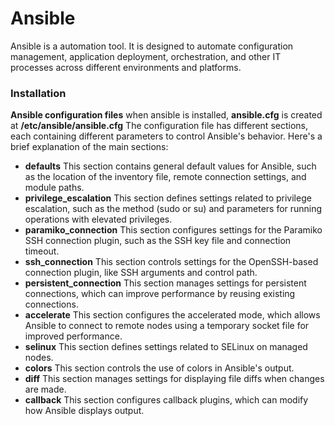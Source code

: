 # Ansible

Ansible is a automation tool. It is designed to automate configuration management, application deployment, orchestration, and other IT processes across different environments and platforms.

### Installation 
**Ansible configuration files** when ansible is installed, **ansible.cfg** is created at **/etc/ansible/ansible.cfg** The configuration file has different sections, each containing different parameters to control Ansible's behavior. Here's a brief explanation of the main sections:
* **defaults** This section contains general default values for Ansible, such as the location of the inventory file, remote connection settings, and module paths.
* **privilege_escalation** This section defines settings related to privilege escalation, such as the method (sudo or su) and parameters for running operations with elevated privileges.
* **paramiko_connection** This section configures settings for the Paramiko SSH connection plugin, such as the SSH key file and connection timeout.
* **ssh_connection** This section controls settings for the OpenSSH-based connection plugin, like SSH arguments and control path.
* **persistent_connection** This section manages settings for persistent connections, which can improve performance by reusing existing connections.
* **accelerate** This section configures the accelerated mode, which allows Ansible to connect to remote nodes using a temporary socket file for improved performance.
* **selinux** This section defines settings related to SELinux on managed nodes.
* **colors** This section controls the use of colors in Ansible's output.
* **diff** This section manages settings for displaying file diffs when changes are made.
* **callback** This section configures callback plugins, which can modify how Ansible displays output.
